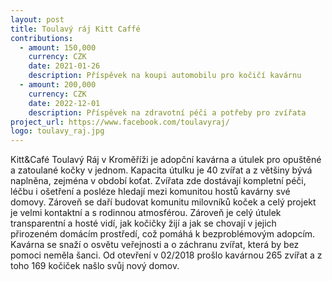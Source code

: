 ```yaml
---
layout: post
title: Toulavý ráj Kitt Caffé
contributions:
  - amount: 150,000
    currency: CZK
    date: 2021-01-26
    description: Příspěvek na koupi automobilu pro kočičí kavárnu 
  - amount: 200,000
    currency: CZK
    date: 2022-12-01
    description: Příspěvek na zdravotní péči a potřeby pro zvířata 
project_url: https://www.facebook.com/toulavyraj/
logo: toulavy_raj.jpg
---
```


Kitt&Café Toulavý Ráj v Kroměříži je adopční kavárna a útulek pro opuštěné a zatoulané kočky v jednom. Kapacita útulku je 40 zvířat a z většiny bývá naplněna, zejména v období koťat. Zvířata zde dostávají kompletní péči, léčbu i ošetření a posléze hledají mezi komunitou hostů kavárny své domovy. Zároveň se daří budovat komunitu milovníků koček a celý projekt je velmi kontaktní a s rodinnou atmosférou. Zároveň je celý útulek transparentní a hosté vidí, jak kočičky žijí a jak se chovají v jejich přirozeném domácím prostředí, což pomáhá k bezproblémovým adopcím. Kavárna se snaží o osvětu veřejnosti a o záchranu zvířat, která by bez pomoci neměla šanci. Od otevření v 02/2018 prošlo kavárnou 265 zvířat a z toho 169 kočiček našlo svůj nový domov.


